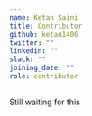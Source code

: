 ```yaml
---
name: Ketan Saini
title: Contributor
github: ketan1406
twitter: ""
linkedin: ""
slack: ""
joining_date: ""
role: contributor
---
```


Still waiting for this
